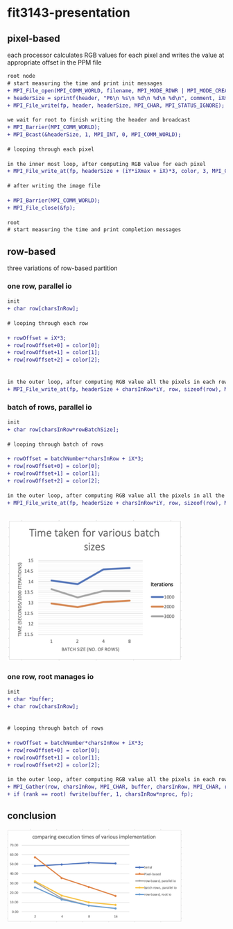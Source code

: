 # fit3143-presentation

## pixel-based
each processor calculates RGB values for each pixel and writes the value at appropriate offset in the PPM file

```diff
root node
# start measuring the time and print init messages
+ MPI_File_open(MPI_COMM_WORLD, filename, MPI_MODE_RDWR | MPI_MODE_CREATE, MPI_INFO_NULL, &fp);
+ headerSize = sprintf(header, "P6\n %s\n %d\n %d\n %d\n", comment, iXmax, iYmax, MaxColorComponentValue);
+ MPI_File_write(fp, header, headerSize, MPI_CHAR, MPI_STATUS_IGNORE);

we wait for root to finish writing the header and broadcast
+ MPI_Barrier(MPI_COMM_WORLD);
+ MPI_Bcast(&headerSize, 1, MPI_INT, 0, MPI_COMM_WORLD);

# looping through each pixel

in the inner most loop, after computing RGB value for each pixel
+ MPI_File_write_at(fp, headerSize + (iY*iXmax + iX)*3, color, 3, MPI_CHAR, MPI_STATUS_IGNORE);

# after writing the image file

+ MPI_Barrier(MPI_COMM_WORLD);
+ MPI_File_close(&fp);

root
# start measuring the time and print completion messages
```


## row-based
three variations of row-based partition


### one row, parallel io
```diff
init
+ char row[charsInRow];

# looping through each row

+ rowOffset = iX*3;
+ row[rowOffset+0] = color[0];
+ row[rowOffset+1] = color[1];
+ row[rowOffset+2] = color[2];


in the outer loop, after computing RGB value all the pixels in each row
+ MPI_File_write_at(fp, headerSize + charsInRow*iY, row, sizeof(row), MPI_CHAR, MPI_STATUS_IGNORE);
```



### batch of rows, parallel io

```diff
init
+ char row[charsInRow*rowBatchSize];

# looping through batch of rows

+ rowOffset = batchNumber*charsInRow + iX*3;
+ row[rowOffset+0] = color[0];
+ row[rowOffset+1] = color[1];
+ row[rowOffset+2] = color[2];

in the outer loop, after computing RGB value all the pixels in all the rows in the specified batch
+ MPI_File_write_at(fp, headerSize + charsInRow*iY, row, sizeof(row), MPI_CHAR, MPI_STATUS_IGNORE);
```
</br>
<img src="assets/batch_rows.png" width="80%">


### one row, root manages io
```diff
init
+ char *buffer;
+ char row[charsInRow];


# looping through batch of rows

+ rowOffset = batchNumber*charsInRow + iX*3;
+ row[rowOffset+0] = color[0];
+ row[rowOffset+1] = color[1];
+ row[rowOffset+2] = color[2];

in the outer loop, after computing RGB value all the pixels in each row
+ MPI_Gather(row, charsInRow, MPI_CHAR, buffer, charsInRow, MPI_CHAR, root, MPI_COMM_WORLD);
+ if (rank == root) fwrite(buffer, 1, charsInRow*nproc, fp);
```



## conclusion
<img src="assets/comparisions.png" width="80%">
